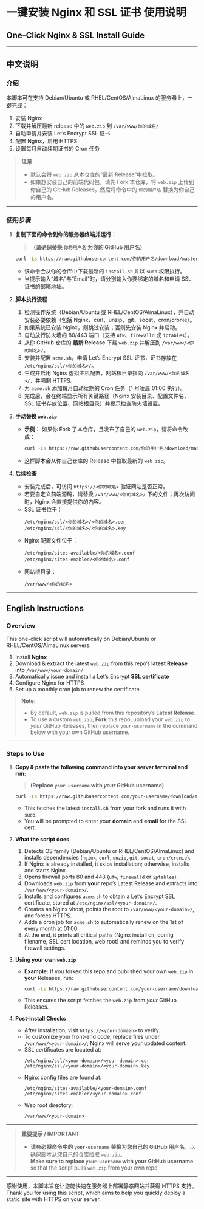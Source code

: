 # 一键安装 Nginx 和 SSL 证书 使用说明  
## One-Click Nginx & SSL Install Guide

---

## 中文说明

### 介绍  
本脚本可在支持 Debian/Ubuntu 或 RHEL/CentOS/AlmaLinux 的服务器上，一键完成：  
1. 安装 Nginx  
2. 下载并解压最新 release 中的 `web.zip` 到 `/var/www/你的域名/`  
3. 自动申请并安装 Let’s Encrypt SSL 证书  
4. 配置 Nginx，启用 HTTPS  
5. 设置每月自动续期证书的 Cron 任务  

> **注意：**  
> - 默认会将 `web.zip` 从本仓库的“最新 Release”中拉取。  
> - 如果想安装自己的前端代码包，请先 Fork 本仓库，将 `web.zip` 上传到你自己的 GitHub Releases，然后将命令中的 `你的用户名` 替换为你自己的用户名。  

---

### 使用步骤

1. **复制下面的命令到你的服务器终端并运行：**  
   > **（请确保替换 `你的用户名` 为你的 GitHub 用户名）**  
   ```bash
   curl -Ls https://raw.githubusercontent.com/你的用户名/download/master/install.sh | sudo bash
   ```
   - 该命令会从你的仓库中下载最新的 `install.sh` 并以 `sudo` 权限执行。  
   - 当提示输入“域名”与“Email”时，请分别输入你要绑定的域名和申请 SSL 证书的邮箱地址。  

2. **脚本执行流程**  
   1. 检测操作系统（Debian/Ubuntu 或 RHEL/CentOS/AlmaLinux），并自动安装必要依赖（包括 Nginx、curl、unzip、git、socat、cron/cronie）。  
   2. 如果系统已安装 Nginx，则跳过安装；否则先安装 Nginx 并启动。  
   3. 自动放行防火墙的 80/443 端口（支持 `ufw`、`firewalld` 或 `iptables`）。  
   4. 从你 GitHub 仓库的 **最新 Release** 下载 `web.zip` 并解压到 `/var/www/<你的域名>/`。  
   5. 安装并配置 `acme.sh`，申请 Let’s Encrypt SSL 证书，证书存放在 `/etc/nginx/ssl/<你的域名>/`。  
   6. 生成并启用 Nginx 虚拟主机配置，网站根目录指向 `/var/www/<你的域名>/`，并强制 HTTPS。  
   7. 为 `acme.sh` 添加每月自动续期的 Cron 任务（1 号凌晨 01:00 执行）。  
   8. 完成后，会在终端显示所有关键路径（Nginx 安装目录、配置文件名、SSL 证书存放位置、网站根目录）并提示检查防火墙设置。  

3. **手动替换 `web.zip`**  
   - **示例：** 如果你 Fork 了本仓库，且发布了自己的 `web.zip`，请将命令改成：  
     ```bash
     curl -Ls https://raw.githubusercontent.com/你的用户名/download/master/install.sh | sudo bash
     ```  
   - 这样脚本会从你自己仓库的 Release 中拉取最新的 `web.zip`。  

4. **后续检查**  
   - 安装完成后，可访问 `https://<你的域名>` 验证网站是否正常。  
   - 若要自定义前端源码，请替换 `/var/www/<你的域名>/` 下的文件；再次访问时，Nginx 会直接提供你的内容。  
   - SSL 证书位于：  
     ```
     /etc/nginx/ssl/<你的域名>/<你的域名>.cer  
     /etc/nginx/ssl/<你的域名>/<你的域名>.key  
     ```  
   - Nginx 配置文件位于：  
     ```text
     /etc/nginx/sites-available/<你的域名>.conf  
     /etc/nginx/sites-enabled/<你的域名>.conf  
     ```  
   - 网站根目录：  
     ```
     /var/www/<你的域名>  
     ```  

---

## English Instructions

### Overview  
This one-click script will automatically on Debian/Ubuntu or RHEL/CentOS/AlmaLinux servers:  
1. Install **Nginx**  
2. Download & extract the latest `web.zip` from this repo’s **latest Release** into `/var/www/your-domain/`  
3. Automatically issue and install a Let’s Encrypt **SSL certificate**  
4. Configure Nginx for HTTPS  
5. Set up a monthly cron job to renew the certificate  

> **Note:**  
> - By default, `web.zip` is pulled from this repository’s **Latest Release**.  
> - To use a custom `web.zip`, **Fork** this repo, upload your `web.zip` to *your* GitHub Releases, then replace `your-username` in the command below with your own GitHub username.  

---

### Steps to Use

1. **Copy & paste the following command into your server terminal and run:**  
   > **(Replace `your-username` with *your* GitHub username)**  
   ```bash
   curl -Ls https://raw.githubusercontent.com/your-username/download/master/install.sh | sudo bash
   ```
   - This fetches the latest `install.sh` from your fork and runs it with `sudo`.  
   - You will be prompted to enter your **domain** and **email** for the SSL cert.  

2. **What the script does**  
   1. Detects OS family (Debian/Ubuntu or RHEL/CentOS/AlmaLinux) and installs dependencies (`nginx`, `curl`, `unzip`, `git`, `socat`, `cron/cronie`).  
   2. If Nginx is already installed, it skips installation; otherwise, installs and starts Nginx.  
   3. Opens firewall ports 80 and 443 (`ufw`, `firewalld` or `iptables`).  
   4. Downloads `web.zip` from **your** repo’s Latest Release and extracts into `/var/www/<your-domain>/`.  
   5. Installs and configures `acme.sh` to obtain a Let’s Encrypt SSL certificate, stored at `/etc/nginx/ssl/<your-domain>/`.  
   6. Creates an Nginx vhost, points the root to `/var/www/<your-domain>/`, and forces HTTPS.  
   7. Adds a cron job for `acme.sh` to automatically renew on the 1st of every month at 01:00.  
   8. At the end, it prints all critical paths (Nginx install dir, config filename, SSL cert location, web root) and reminds you to verify firewall settings.  

3. **Using your own `web.zip`**  
   - **Example:** If you forked this repo and published your own `web.zip` in **your** Releases, run:  
     ```bash
     curl -Ls https://raw.githubusercontent.com/your-username/download/master/install.sh | sudo bash
     ```  
   - This ensures the script fetches the `web.zip` from *your* GitHub Releases.  

4. **Post-install Checks**  
   - After installation, visit `https://<your-domain>` to verify.  
   - To customize your front-end code, replace files under `/var/www/<your-domain>/`; Nginx will serve your updated content.  
   - SSL certificates are located at:  
     ```text
     /etc/nginx/ssl/<your-domain>/<your-domain>.cer  
     /etc/nginx/ssl/<your-domain>/<your-domain>.key  
     ```  
   - Nginx config files are found at:  
     ```text
     /etc/nginx/sites-available/<your-domain>.conf  
     /etc/nginx/sites-enabled/<your-domain>.conf  
     ```  
   - Web root directory:  
     ```text
     /var/www/<your-domain>  
     ```  

---

> **重要提示 / IMPORTANT**  
> - **请务必将命令中的 `your-username` 替换为您自己的 GitHub 用户名**，以确保脚本从您自己的仓库拉取 `web.zip`。  
>   **Make sure to replace `your-username` with your GitHub username** so that the script pulls `web.zip` from your own repo.  

---

感谢使用，本脚本旨在让您能快速在服务器上部署静态网站并获得 HTTPS 支持。  
Thank you for using this script, which aims to help you quickly deploy a static site with HTTPS on your server.
